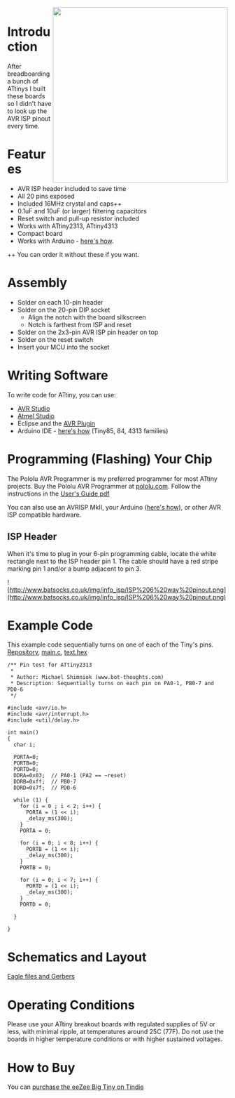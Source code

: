 <img src='https://lh3.googleusercontent.com/-Q976tG-X9F4/UVBlx2VxQmI/AAAAAAAAIag/Z1cW76fJNAU/s1153/IMG_8226.JPG' align='right' width='400' />

# Introduction #

After breadboarding a bunch of ATtinys I built these boards so I didn't have to look up the AVR ISP pinout every time.

# Features #

  * AVR ISP header included to save time
  * All 20 pins exposed
  * Included 16MHz crystal and caps++
  * 0.1uF and 10uF (or larger) filtering capacitors
  * Reset switch and pull-up resistor included
  * Works with ATtiny2313, ATtiny4313
  * Compact board
  * Works with Arduino - [here's how](TinyArduino.md).

++ You can order it without these if you want.

# Assembly #

  * Solder on each 10-pin header
  * Solder on the 20-pin DIP socket
    * Align the notch with the board silkscreen
    * Notch is farthest from ISP and reset
  * Solder on the 2x3-pin AVR ISP pin header on top
  * Solder on the reset switch
  * Insert your MCU into the socket

# Writing Software #

To write code for ATtiny, you can use:

  * [AVR Studio](http://www.atmel.com/tools/STUDIOARCHIVE.aspx)
  * [Atmel Studio](http://www.atmel.com/microsite/atmel_studio6/)
  * Eclipse and the [AVR Plugin](http://avr-eclipse.sourceforge.net/wiki/index.php/The_AVR_Eclipse_Plugin)
  * Arduino IDE - [here's how](TinyArduino.md) (Tiny85, 84, 4313 families)

# Programming (Flashing) Your Chip #

The Pololu AVR Programmer is my preferred programmer for most ATtiny projects. Buy the Pololu AVR Programmer at [pololu.com](http://www.pololu.com/product/1300). Follow the instructions in the [User's Guide pdf](http://www.pololu.com/docs/0J36)

You can also use an AVRISP MkII, your Arduino ([here's how](http://arduino.cc/en/Tutorial/ArduinoISP)), or other AVR ISP compatible hardware.

## ISP Header ##

When it's time to plug in your 6-pin programming cable, locate the white rectangle next to the ISP header pin 1.  The cable should have a red stripe marking pin 1 and/or a bump adjacent to pin 3.

![http://www.batsocks.co.uk/img/info_isp/ISP%206%20way%20pinout.png](http://www.batsocks.co.uk/img/info_isp/ISP%206%20way%20pinout.png)

# Example Code #

This example code sequentially turns on one of each of the Tiny's pins. [Repository](https://code.google.com/p/bot-thoughts-eezee/source/browse/trunk/#trunk%2FeeZee_big_tiny%2Ffirmware), [main.c](https://code.google.com/p/bot-thoughts-eezee/source/browse/trunk/eeZee_big_tiny/firmware/main.c), [text.hex](https://code.google.com/p/bot-thoughts-eezee/source/browse/trunk/eeZee_big_tiny/firmware/eeZeeMedTinyTest.hex)

```
/** Pin test for ATtiny2313
 *
 * Author: Michael Shimniok (www.bot-thoughts.com)
 * Description: Sequentially turns on each pin on PA0-1, PB0-7 and PD0-6
 */

#include <avr/io.h>
#include <avr/interrupt.h>
#include <util/delay.h>

int main()
{
  char i;

  PORTA=0;
  PORTB=0;
  PORTD=0;
  DDRA=0x03;  // PA0-1 (PA2 == ~reset)
  DDRB=0xff;  // PB0-7
  DDRD=0x7f;  // PD0-6

  while (1) {
    for (i = 0 ; i < 2; i++) {
      PORTA = (1 << i);
      _delay_ms(300);
    }
    PORTA = 0;

    for (i = 0; i < 8; i++) {
      PORTB = (1 << i);
      _delay_ms(300);
    }
    PORTB = 0;

    for (i = 0; i < 7; i++) {
      PORTD = (1 << i);
      _delay_ms(300);
    }
    PORTD = 0;

  }

}
```

# Schematics and Layout #

[Eagle files and Gerbers](https://code.google.com/p/bot-thoughts-eezee/source/browse/trunk/#trunk%2FeeZee_big_tiny%2Felectronics)

# Operating Conditions #

Please use your ATtiny breakout boards with regulated supplies of 5V or less, with minimal ripple, at temperatures around 25C (77F). Do not use the boards in higher temperature conditions or with higher sustained voltages.

# How to Buy #

You can [purchase the eeZee Big Tiny on Tindie](https://tindie.com/shops/bot_thoughts/eezee-attiny2313-target-board/)
